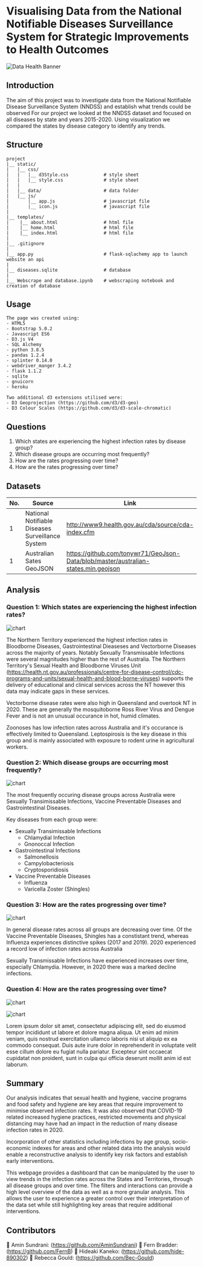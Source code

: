# Visualising Data from the National Notifiable Diseases Surveillance System for Strategic Improvements to Health Outcomes

![Data Health Banner](images/Health-Data-Research-UK-750x500.png)


## Introduction

The aim of this project was to investigate data from the National Notifiable Disease Surveillance System (NNDSS) and establish 
what trends could be observed 
For our project we looked at the NNDSS dataset and focused on all diseases by state and years 2015-2020. 
Using visualization we compared the states by disease category to identify any trends. 


## Structure
```
project 
|__ static/                 
|   |__ css/                
|   |   |__ d3Style.css             # style sheet 
|   |   |__ style.css               # style sheet 
|   |   
|   |__ data/                       # data folder
|   |__ js/
|       |__ app.js                  # javascript file
|       |__ icon.js                 # javascript file
|
|__ templates/   
|    |__ about.html                 # html file
|    |__ home.html                  # html file
|    |__ index.html                 # html file
|
|__ .gitignore
|
|__ app.py                          # flask-sqlachemy app to launch website an api
|
|__ diseases.sqlite                 # database
|
|__ Webscrape and database.ipynb    # webscraping notebook and creation of database

```


## Usage

```
The page was created using:
- HTML5
- Bootstrap 5.0.2
- Javascript ES6
- D3.js V4
- SQL Alchemy
- python 3.8.5
- pandas 1.2.4
- splinter 0.14.0
- webdriver_manger 3.4.2
- flask 1.1.2
- sqlite
- gnuicorn
- heroku

Two additional d3 extensions utilised were:
- D3 Geoprojection (https://github.com/d3/d3-geo)
- D3 Colour Scales (https://github.com/d3/d3-scale-chromatic)

```

## Questions 

1. Which states are experiencing the highest infection rates by disease group?
2. Which disease groups are occurring most frequently?
3. How are the rates progressing over time?
4. How are the rates progressing over time? 


## Datasets 

|No.|Source|Link|
| -|-|-|
|1|National Notifiable Diseases Surveillance System |http://www9.health.gov.au/cda/source/cda-index.cfm|
|1|Australian Sates GeoJSON |https://github.com/tonywr71/GeoJson-Data/blob/master/australian-states.min.geojson|


## Analysis

### Question 1: Which states are experiencing the highest infection rates? 

![chart](images/pic1.png)

The Northern Territory experienced the highest infection rates in Bloodborne Diseases, Gastrointestinal Dieaseses and Vectorborne Diseases across the majority of years. 
Notably Sexually Transmissable Infections were several magnitudes higher than the rest of Australia. The Northern Territory's Sexual Health and Bloodborne Viruses Unit (https://health.nt.gov.au/professionals/centre-for-disease-control/cdc-programs-and-units/sexual-health-and-blood-borne-viruses)
supports the delivery of educational and clinical services across the NT however this data may indicate gaps in these services.

Vectorborne disease rates were also high in Queensland and overtook NT in 2020. These are generally the mosquitoborne Ross River Virus and Dengue Fever and is not an unusual occurance in hot, humid climates.

Zoonoses has low infection rates across Australia and it's occurance is effectively limited to Queensland. Leptospirosis is the key disease in this group and is mainly associated with exposure to rodent urine
in agricultural workers.


### Question 2: Which disease groups are occurring most frequently? 

![chart](images/pic2.png)

The most frequently occuring disease groups across Australia were Sexually Transimissable Infections, Vaccine Preventable Diseases and Gastrointestinal Diseases.

Key diseases from each group were:
- Sexually Transimissable Infections
	- Chlamydial Infection
	- Gnonoccal Infection
- Gastrointestinal Infections
	- Salmonellosis
	- Campylobacteriosis
	- Cryptosporidiosis
- Vaccine Preventable Diseases
	- Influenza
	- Varicella Zoster (Shingles)

### Question 3: How are the rates progressing over time? 

![chart](images/pic3.png)

In general disease rates across all groups are decreasing over time. Of the Vaccine Preventable Diseases, 
Shingles has a constistant trend, whereas Influenza experiences distinctive spikes (2017 and 2019). 2020 experienced a record low of infection rates across Australia

Sexually Transmissable Infections have experienced increases over time, especially Chlamydia. However, in 2020 there was a marked decline infections.


### Question 4: How are the rates progressing over time? 

![chart](images/pic4.png)



![chart](images/pic5.png)

Lorem ipsum dolor sit amet, consectetur adipiscing elit, sed do eiusmod tempor incididunt ut labore et dolore magna aliqua. Ut enim ad minim veniam, quis nostrud exercitation ullamco laboris nisi ut aliquip ex ea commodo consequat. Duis aute irure dolor in reprehenderit in voluptate velit esse cillum dolore eu fugiat nulla pariatur. Excepteur sint occaecat cupidatat non proident, sunt in culpa qui officia deserunt mollit anim id est laborum.

## Summary

Our analysis indicates that sexual health and hygiene, vaccine programs and food safety and hygiene are key areas that require improvement to minimise observed infection rates.
It was also observed that COVID-19 related increased hygiene practices, restricted movements and physical distancing may have had an impact in the reduction of many disease infection rates in 2020.

Incorporation of other statistics including infections by age group, socio-economic indexes for areas and other related data into the analysis would enable a reconstructive analysis
to identify key risk factors and establish early interventions.
  
This webpage provides a dashboard that can be manipulated by the user to view trends in the infection rates across the States and Territories, through all disease groups and over time.
The filters and interactions can provide a high level overview of the data as well as a more granular analysis. This allows the user to experience a greater control over their interpretation 
of the data set while still highlighting key areas that require additional interventions.



## Contributors
:small_blue_diamond: Amin Sundrani: (https://github.com/AminSundrani) 
:small_blue_diamond: Fern Bradder: (https://github.com/FernB) 
:small_blue_diamond: Hideaki Kaneko: (https://github.com/hide-890302) 
:small_blue_diamond: Rebecca Gould: (https://github.com/Bec-Gould) 